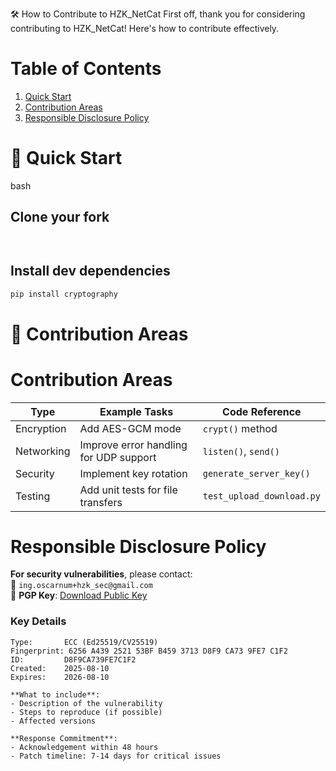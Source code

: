 🛠️ How to Contribute to HZK_NetCat
First off, thank you for considering contributing to HZK_NetCat! Here's how to contribute effectively.

# Table of Contents
1. [Quick Start](#quick-start)
2. [Contribution Areas](#contribution-areas)
3. [Responsible Disclosure Policy](#responsible-disclosure-policy)

# 🚀 Quick Start 
bash
## Clone your fork
```git clone https://github.com/ing-oscarnum/hzk_netcat.git 
``` 

```cd hzk_netcat
```

## Install dev dependencies
```bash
pip install cryptography
```

# 🤝 Contribution Areas
# Contribution Areas

| Type        | Example Tasks                          | Code Reference          |
|-------------|----------------------------------------|-------------------------|
| Encryption  | Add AES-GCM mode                       | `crypt()` method        |
| Networking  | Improve error handling for UDP support | `listen()`, `send()`    |
| Security    | Implement key rotation                 | `generate_server_key()` |
| Testing     | Add unit tests for file transfers      | `test_upload_download.py` |

# Responsible Disclosure Policy
**For security vulnerabilities**, please contact:   
📧 `ing.oscarnum+hzk_sec@gmail.com`   
🔐 **PGP Key**: [Download Public Key](https://keyserver.ubuntu.com/pks/lookup?op=get&search=0x6256A439252153BFB4593713D8F9CA739FE7C1F2)

### Key Details
```text
Type:       ECC (Ed25519/CV25519)
Fingerprint: 6256 A439 2521 53BF B459 3713 D8F9 CA73 9FE7 C1F2
ID:         D8F9CA739FE7C1F2
Created:    2025-08-10
Expires:    2026-08-10

**What to include**:  
- Description of the vulnerability  
- Steps to reproduce (if possible)  
- Affected versions  

**Response Commitment**:  
- Acknowledgement within 48 hours  
- Patch timeline: 7-14 days for critical issues  

